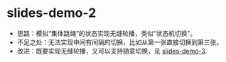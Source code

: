 # slides-demo-2
* 思路：模拟“集体跳绳”的状态实现无缝轮播，类似“状态机切换”。<br>
* 不足之处：无法实现中间有间隔的切换，比如从第一张直接切换到第三张。<br>
* 改进：既要实现无缝轮播，又可以支持随意切换，见 [slides-demo-3](https://github.com/Gangyuanyuan/slides-demo-3).
